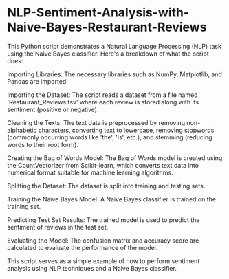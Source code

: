# NLP-Sentiment-Analysis-with-Naive-Bayes-Restaurant-Reviews

This Python script demonstrates a Natural Language Processing (NLP) task using the Naive Bayes classifier. Here's a breakdown of what the script does:

Importing Libraries: The necessary libraries such as NumPy, Matplotlib, and Pandas are imported.

Importing the Dataset: The script reads a dataset from a file named 'Restaurant_Reviews.tsv' where each review is stored along with its sentiment (positive or negative).

Cleaning the Texts: The text data is preprocessed by removing non-alphabetic characters, converting text to lowercase, removing stopwords (commonly occurring words like 'the', 'is', etc.), and stemming (reducing words to their root form).

Creating the Bag of Words Model: The Bag of Words model is created using the CountVectorizer from Scikit-learn, which converts text data into numerical format suitable for machine learning algorithms.

Splitting the Dataset: The dataset is split into training and testing sets.

Training the Naive Bayes Model: A Naive Bayes classifier is trained on the training set.

Predicting Test Set Results: The trained model is used to predict the sentiment of reviews in the test set.

Evaluating the Model: The confusion matrix and accuracy score are calculated to evaluate the performance of the model.

This script serves as a simple example of how to perform sentiment analysis using NLP techniques and a Naive Bayes classifier.
